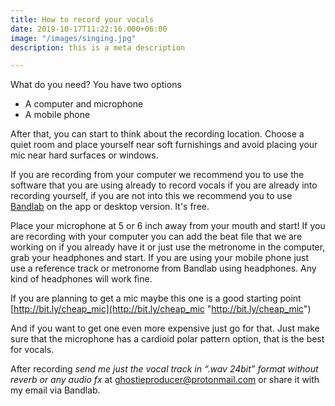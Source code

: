 ```yaml
---
title: How to record your vocals
date: 2019-10-17T11:22:16.000+06:00
image: "/images/singing.jpg"
description: this is a meta description

---
```

What do you need? You have two options

* A computer and microphone
* A mobile phone

After that, you can start to think about the recording location. Choose a quiet room and place yourself near soft furnishings and avoid placing your mic near hard surfaces or windows.

If you are recording from your computer we recommend you to use the software that you are using already to record vocals if you are already into recording yourself, if you are not into this we recommend you to use [Bandlab](https://www.bandlab.com/ "Bandlab") on the app or desktop version. It's free.

Place your microphone at 5 or 6 inch away from your mouth and start! If you are recording with your computer you can add the beat file that we are working on if you already have it or just use the metronome in the computer, grab your headphones and start. If you are using your mobile phone just use a reference track or metronome from Bandlab using headphones. Any kind of headphones will work fine.

If you are planning to get a mic maybe this one is a good starting point [http://bit.ly/cheap_mic](http://bit.ly/cheap_mic "http://bit.ly/cheap_mic")

And if you want to get one even more expensive just go for that. Just make sure that the microphone has a cardioid polar pattern option, that is the best for vocals.

After recording _send me just the vocal track in “.wav 24bit” format without reverb or any audio fx_ at [ghostieproducer@protonmail.com](mailto:ghostieproducer@protonmail.com) or share it with my email via Bandlab.